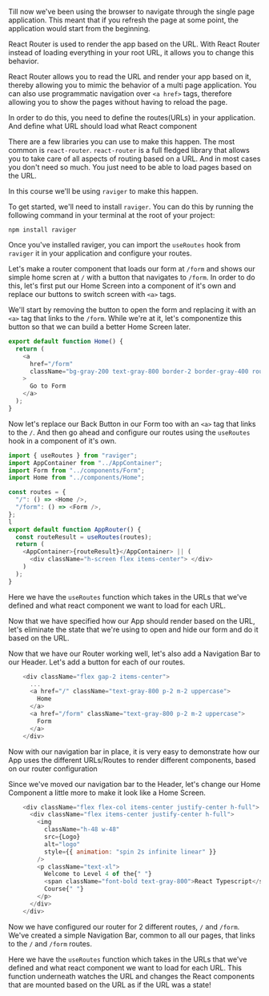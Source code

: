 Till now we've been using the browser to navigate through the single page application. This meant that if you refresh the page at some point, the application would start from the beginning.

React Router is used to render the app based on the URL. With React Router instead of loading everything in your root URL, it allows you to change this behavior.

React Router allows you to read the URL and render your app based on it, thereby allowing you to mimic the behavior of a multi page application. You can also use programmatic navigation over `<a href>` tags, therefore allowing you to show the pages without having to reload the page.

In order to do this, you need to define the routes(URLs) in your application. And define what URL should load what React component

There are a few libraries you can use to make this happen. The most common is `react-router`. `react-router` is a full fledged library that allows you to take care of all aspects of routing based on a URL. And in most cases you don't need so much. You just need to be able to load pages based on the URL.

In this course we'll be using `raviger` to make this happen.

To get started, we'll need to install `raviger`. You can do this by running the following command in your terminal at the root of your project:

```
npm install raviger
```

Once you've installed raviger, you can import the `useRoutes` hook from `raviger` it in your application and configure your routes.

Let's make a router component that loads our form at `/form` and shows our simple home scren at `/` with a button that navigates to `/form`. In order to do this, let's first put our Home Screen into a component of it's own and replace our buttons to switch screen with `<a>` tags.

We'll start by removing the button to open the form and replacing it with an `<a>` tag that links to the `/form`. While we're at it, let's componentize this button so that we can build a better Home Screen later.

```js
export default function Home() {
  return (
    <a
      href="/form"
      className="bg-gray-200 text-gray-800 border-2 border-gray-400 rounded-lg p-2 m-2 w-full"
    >
      Go to Form
    </a>
  );
}
```

Now let's replace our Back Button in our Form too with an `<a>` tag that links to the `/`. And then go ahead and configure our routes using the `useRoutes` hook in a component of it's own.

```js
import { useRoutes } from "raviger";
import AppContainer from "../AppContainer";
import Form from "../components/Form";
import Home from "../components/Home";

const routes = {
  "/": () => <Home />,
  "/form": () => <Form />,
};
l
export default function AppRouter() {
  const routeResult = useRoutes(routes);
  return (
    <AppContainer>{routeResult}</AppContainer> || (
      <div className="h-screen flex items-center"> </div>
    )
  );
}
```
Here we have the `useRoutes` function which takes in the URLs that we've defined and what react component we want to load for each URL.

Now that we have specified how our App should render based on the URL, let's eliminate the state that we're using to open and hide our form and do it based on the URL.

Now that we have our Router working well, let's also add a Navigation Bar to our Header. Let's add a button for each of our routes.

```js
    <div className="flex gap-2 items-center">
      ...
      <a href="/" className="text-gray-800 p-2 m-2 uppercase">
        Home
      </a>
      <a href="/form" className="text-gray-800 p-2 m-2 uppercase">
        Form
      </a>
    </div>
```

Now with our navigation bar in place, it is very easy to demonstrate how our App uses the different URLs/Routes to render different components, based on our router configuration

Since we've moved our navigation bar to the Header, let's change our Home Component a little more to make it look like a Home Screen.

```js
    <div className="flex flex-col items-center justify-center h-full">
      <div className="flex items-center justify-center h-full">
        <img
          className="h-48 w-48"
          src={Logo}
          alt="logo"
          style={{ animation: "spin 2s infinite linear" }}
        />
        <p className="text-xl">
          Welcome to Level 4 of the{" "}
          <span className="font-bold text-gray-800">React Typescript</span>{" "}
          Course{" "}
        </p>
      </div>
    </div>
```

Now we have configured our router for 2 different routes, `/` and `/form`. We've created a simple Navigation Bar, common to all our pages, that links to the `/` and `/form` routes.


Here we have the `useRoutes` function which takes in the URLs that we've defined and what react component we want to load for each URL. This function underneath watches the URL and changes the React components that are mounted based on the URL as if the URL was a state! 